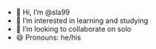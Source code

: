 - 👋 Hi, I’m @sla99
- 👀 I’m interested in  learning and studying
- 💞️ I’m looking to collaborate on solo
- 😄 Pronouns: he/his



<!---
sla99/sla99 is a ✨ special ✨ repository because its `README.md` (this file) appears on your GitHub profile.
You can click the Preview link to take a look at your changes.
--->
